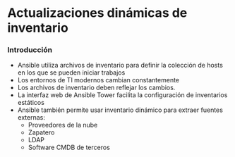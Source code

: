 # Actualizaciones dinámicas de inventario

### Introducción
* Ansible utiliza archivos de inventario para definir la colección de hosts en los que se pueden iniciar trabajos
* Los entornos de TI modernos cambian constantemente
* Los archivos de inventario deben reflejar los cambios.
* La interfaz web de Ansible Tower facilita la configuración de inventarios estáticos
* Ansible también permite usar inventario dinámico para extraer fuentes externas:
  * Proveedores de la nube
  * Zapatero
  * LDAP
  * Software CMDB de terceros
